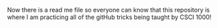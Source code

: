 Now there is a read me file so everyone can know that this repository is where I am practicing all of the gitHub tricks being taught by CSCI 1000!
